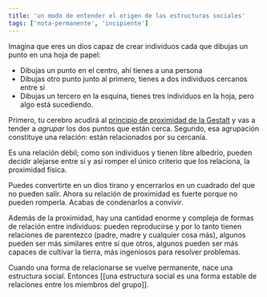 ```yaml
---
title: 'un modo de entender el origen de las estructuras sociales'
tags: ['nota-permanente', 'incipiente']
---
```


Imagina que eres un dios capaz de crear individuos cada que dibujas un punto en una hoja de papel:

- Dibujas un punto en el centro, ahí tienes a una persona
- Dibujas otro punto junto al primero, tienes a dos individuos cercanos entre sí
- Dibujas un tercero en la esquina, tienes tres individuos en la hoja, pero algo está sucediendo.

Primero, tu cerebro acudirá al [principio de proximidad de la Gestalt](https://es.wikipedia.org/wiki/Psicolog%C3%ADa_de_la_Gestalt#Principio_de_la_proximidad) y vas a tender a *agrupar* los dos puntos que están cerca. Segundo, esa agrupación constituye una relación: están relacionados por su cercanía.

Es una relación débil; como son individuos y tienen libre albedrío, pueden decidir alejarse entre sí y así romper el único criterio que los relaciona, la proximidad física.

Puedes convertirte en un dios tirano y encerrarlos en un cuadrado del que no pueden salir. Ahora su relación de proximidad es fuerte porque no pueden romperla. Acabas de condenarlos a convivir.

Además de la proximidad, hay una cantidad enorme y compleja de formas de relación entre individuos: pueden reproducirse y por lo tanto tienen relaciones de parentezco (padre, madre y cualquier cosa más), algunos pueden ser más similares entre sí que otros, algunos pueden ser más capaces de cultivar la tierra, más ingeniosos para resolver problemas.

Cuando una forma de relacionarse se vuelve permanente, nace una estructura social. Entonces [[una estructura social es una forma estable de relaciones entre los miembros del grupo]].